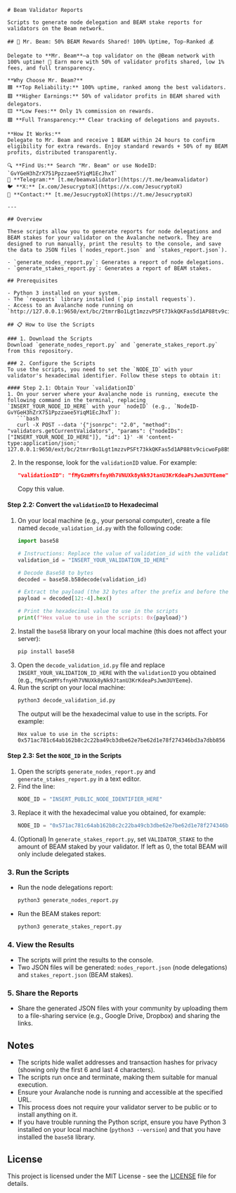 ```
# Beam Validator Reports

Scripts to generate node delegation and BEAM stake reports for validators on the Beam network.

## 📢 Mr. Beam: 50% BEAM Rewards Shared! 100% Uptime, Top-Ranked 💰

Delegate to **Mr. Beam**—a top validator on the @Beam network with 100% uptime! 🚀 Earn more with 50% of validator profits shared, low 1% fees, and full transparency.

**Why Choose Mr. Beam?**  
🟦 **Top Reliability:** 100% uptime, ranked among the best validators.  
🟥 **Higher Earnings:** 50% of validator profits in BEAM shared with delegators.  
🟨 **Low Fees:** Only 1% commission on rewards.  
🟩 **Full Transparency:** Clear tracking of delegations and payouts.

**How It Works:**  
Delegate to Mr. Beam and receive 1 BEAM within 24 hours to confirm eligibility for extra rewards. Enjoy standard rewards + 50% of my BEAM profits, distributed transparently.

🔍 **Find Us:** Search "Mr. Beam" or use NodeID: `GvYGeH3hZrX751Ppzzaee5YiqM1EcJhxT`  
📲 **Telegram:** [t.me/beamvalidator](https://t.me/beamvalidator)  
🐦 **X:** [x.com/JesucryptoX](https://x.com/JesucryptoX)  
📩 **Contact:** [t.me/JesucryptoX](https://t.me/JesucryptoX)

---

## Overview

These scripts allow you to generate reports for node delegations and BEAM stakes for your validator on the Avalanche network. They are designed to run manually, print the results to the console, and save the data to JSON files (`nodes_report.json` and `stakes_report.json`).

- `generate_nodes_report.py`: Generates a report of node delegations.
- `generate_stakes_report.py`: Generates a report of BEAM stakes.

## Prerequisites

- Python 3 installed on your system.
- The `requests` library installed (`pip install requests`).
- Access to an Avalanche node running on `http://127.0.0.1:9650/ext/bc/2tmrrBo1Lgt1mzzvPSFt73kkQKFas5d1AP88tv9cicwoFp8BSn/rpc`.

## 📋 How to Use the Scripts

### 1. Download the Scripts
Download `generate_nodes_report.py` and `generate_stakes_report.py` from this repository.

### 2. Configure the Scripts
To use the scripts, you need to set the `NODE_ID` with your validator's hexadecimal identifier. Follow these steps to obtain it:

#### Step 2.1: Obtain Your `validationID`
1. On your server where your Avalanche node is running, execute the following command in the terminal, replacing `INSERT_YOUR_NODE_ID_HERE` with your `nodeID` (e.g., `NodeID-GvYGeH3hZrX751Ppzzaee5YiqM1EcJhxT`):
   ```bash
   curl -X POST --data '{"jsonrpc": "2.0", "method": "validators.getCurrentValidators", "params": {"nodeIDs": ["INSERT_YOUR_NODE_ID_HERE"]}, "id": 1}' -H 'content-type:application/json;' 127.0.0.1:9650/ext/bc/2tmrrBo1Lgt1mzzvPSFt73kkQKFas5d1AP88tv9cicwoFp8BSn/validators
   ```
2. In the response, look for the `validationID` value. For example:
   ```json
   "validationID": "fMyGzmMYsfnyHh7VNUXk8yNk9JtanU3KrKdeaPsJwm3UYEeme"
   ```
   Copy this value.

#### Step 2.2: Convert the `validationID` to Hexadecimal
1. On your local machine (e.g., your personal computer), create a file named `decode_validation_id.py` with the following code:
   ```python
   import base58

   # Instructions: Replace the value of validation_id with the validationID you obtained from the curl command
   validation_id = "INSERT_YOUR_VALIDATION_ID_HERE"

   # Decode Base58 to bytes
   decoded = base58.b58decode(validation_id)

   # Extract the payload (the 32 bytes after the prefix and before the checksum)
   payload = decoded[12:-4].hex()

   # Print the hexadecimal value to use in the scripts
   print(f"Hex value to use in the scripts: 0x{payload}")
   ```
2. Install the `base58` library on your local machine (this does not affect your server):
   ```bash
   pip install base58
   ```
3. Open the `decode_validation_id.py` file and replace `INSERT_YOUR_VALIDATION_ID_HERE` with the `validationID` you obtained (e.g., `fMyGzmMYsfnyHh7VNUXk8yNk9JtanU3KrKdeaPsJwm3UYEeme`).
4. Run the script on your local machine:
   ```bash
   python3 decode_validation_id.py
   ```
   The output will be the hexadecimal value to use in the scripts. For example:
   ```
   Hex value to use in the scripts: 0x571ac781c64ab162b8c2c22ba49cb3dbe62e7be62d1e78f274346bd3a7dbb856
   ```

#### Step 2.3: Set the `NODE_ID` in the Scripts
1. Open the scripts `generate_nodes_report.py` and `generate_stakes_report.py` in a text editor.
2. Find the line:
   ```python
   NODE_ID = "INSERT_PUBLIC_NODE_IDENTIFIER_HERE"
   ```
3. Replace it with the hexadecimal value you obtained, for example:
   ```python
   NODE_ID = "0x571ac781c64ab162b8c2c22ba49cb3dbe62e7be62d1e78f274346bd3a7dbb856"
   ```
4. (Optional) In `generate_stakes_report.py`, set `VALIDATOR_STAKE` to the amount of BEAM staked by your validator. If left as 0, the total BEAM will only include delegated stakes.

### 3. Run the Scripts
- Run the node delegations report:
  ```bash
  python3 generate_nodes_report.py
  ```
- Run the BEAM stakes report:
  ```bash
  python3 generate_stakes_report.py
  ```

### 4. View the Results
- The scripts will print the results to the console.
- Two JSON files will be generated: `nodes_report.json` (node delegations) and `stakes_report.json` (BEAM stakes).

### 5. Share the Reports
- Share the generated JSON files with your community by uploading them to a file-sharing service (e.g., Google Drive, Dropbox) and sharing the links.

## Notes
- The scripts hide wallet addresses and transaction hashes for privacy (showing only the first 6 and last 4 characters).
- The scripts run once and terminate, making them suitable for manual execution.
- Ensure your Avalanche node is running and accessible at the specified URL.
- This process does not require your validator server to be public or to install anything on it.
- If you have trouble running the Python script, ensure you have Python 3 installed on your local machine (`python3 --version`) and that you have installed the `base58` library.

## License
This project is licensed under the MIT License - see the [LICENSE](LICENSE) file for details.
```

